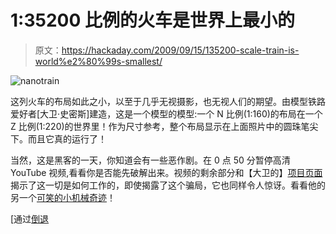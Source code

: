 # 1:35200 比例的火车是世界上最小的

> 原文：<https://hackaday.com/2009/09/15/135200-scale-train-is-world%e2%80%99s-smallest/>

![nanotrain](img/84bd97636d8993f4504c1c69e8bef7e2.png "nanotrain")

这列火车的布局如此之小，以至于几乎无视摄影，也无视人们的期望。由模型铁路爱好者[大卫·史密斯]建造，这是一个模型的模型:一个 N 比例(1:160)的布局在一个 Z 比例(1:220)的世界里！作为尺寸参考，整个布局显示在上面照片中的圆珠笔尖下。而且它真的运行了！

当然，这是黑客的一天，你知道会有一些恶作剧。在 0 点 50 分暂停高清 YouTube 视频,看看你是否能先破解出来。视频的剩余部分和【大卫的】[项目页面](http://jamesriverbranch.net/detail_16.htm)揭示了这一切是如何工作的，即使揭露了这个骗局，它也同样令人惊讶。看看他的另一个[可笑的小机械奇迹](http://jamesriverbranch.net/detail_15.htm)！

[通过[倒退](http://www.retrothing.com/)
